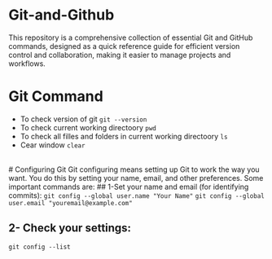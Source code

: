 # Git-and-Github
This  repository is a comprehensive collection of essential Git and GitHub commands, designed as a quick reference guide for efficient version control and collaboration, making it easier to manage projects and workflows.

# Git Command 
- To check version of git <code>git --version</code>
- To check current working directoory <code>pwd</code>
- To check  all filles and folders in current working directoory <code>ls</code>
- Cear window <code>clear</code>
<br>
# Configuring Git
Git configuring means setting up Git to work the way you want. You do this by setting your name, email, and other preferences. Some important commands are:
## 1-Set your name and email (for identifying commits):
<code>git config --global user.name "Your Name"</code>
<code>git config --global user.email "youremail@example.com"</code>

## 2- Check your settings:
<code>git config --list
</code>
